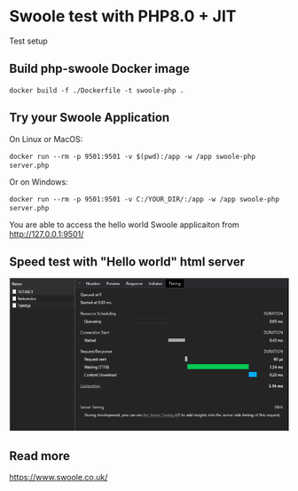 # Swoole test with PHP8.0 + JIT

Test setup

## Build php-swoole Docker image

    docker build -f ./Dockerfile -t swoole-php .

## Try your Swoole Application

On Linux or MacOS:

    docker run --rm -p 9501:9501 -v $(pwd):/app -w /app swoole-php server.php

Or on Windows:

    docker run --rm -p 9501:9501 -v C:/YOUR_DIR/:/app -w /app swoole-php server.php

You are able to access the hello world Swoole applicaiton from http://127.0.0.1:9501/

## Speed test with "Hello world" html server

![speed.png](speed.png)

## Read more

https://www.swoole.co.uk/